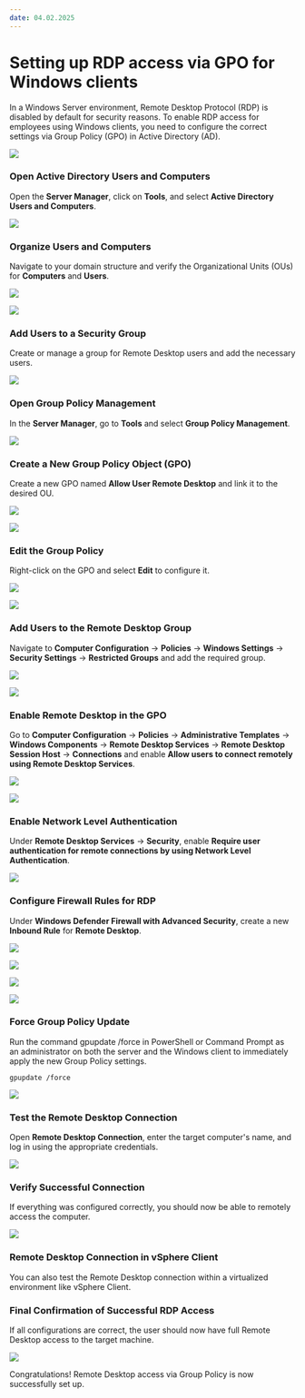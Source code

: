 ```yaml
---
date: 04.02.2025
---
```


# Setting up RDP access via GPO for Windows clients

In a Windows Server environment, Remote Desktop Protocol (RDP) is disabled by default for security reasons. To enable RDP access for employees using Windows clients, you need to configure the correct settings via Group Policy (GPO) in Active Directory (AD).  

![](../articles/Setting-up-RDP-access-via-GPO-for-Windows-clients/023.jpg)

### Open Active Directory Users and Computers
Open the **Server Manager**, click on **Tools**, and select **Active Directory Users and Computers**.

![](../articles/Setting-up-RDP-access-via-GPO-for-Windows-clients/001.jpg)

### Organize Users and Computers
Navigate to your domain structure and verify the Organizational Units (OUs) for **Computers** and **Users**.

![](../articles/Setting-up-RDP-access-via-GPO-for-Windows-clients/002.jpg)

![](../articles/Setting-up-RDP-access-via-GPO-for-Windows-clients/003.jpg)

### Add Users to a Security Group
Create or manage a group for Remote Desktop users and add the necessary users.

![](../articles/Setting-up-RDP-access-via-GPO-for-Windows-clients/004.jpg)

### Open Group Policy Management
In the **Server Manager**, go to **Tools** and select **Group Policy Management**.

![](../articles/Setting-up-RDP-access-via-GPO-for-Windows-clients/005.jpg)

### Create a New Group Policy Object (GPO)
Create a new GPO named **Allow User Remote Desktop** and link it to the desired OU.

![](../articles/Setting-up-RDP-access-via-GPO-for-Windows-clients/006.jpg)

![](../articles/Setting-up-RDP-access-via-GPO-for-Windows-clients/007.jpg)

### Edit the Group Policy
Right-click on the GPO and select **Edit** to configure it.

![](../articles/Setting-up-RDP-access-via-GPO-for-Windows-clients/008.jpg)

![](../articles/Setting-up-RDP-access-via-GPO-for-Windows-clients/009.jpg)

### Add Users to the Remote Desktop Group
Navigate to **Computer Configuration** → **Policies** → **Windows Settings** → **Security Settings** → **Restricted Groups** and add the required group.

![](../articles/Setting-up-RDP-access-via-GPO-for-Windows-clients/010.jpg)

![](../articles/Setting-up-RDP-access-via-GPO-for-Windows-clients/011.jpg)

### Enable Remote Desktop in the GPO
Go to **Computer Configuration** → **Policies** → **Administrative Templates** → **Windows Components** → **Remote Desktop Services** → **Remote Desktop Session Host** → **Connections** and enable **Allow users to connect remotely using Remote Desktop Services**.

![](../articles/Setting-up-RDP-access-via-GPO-for-Windows-clients/012.jpg)

![](../articles/Setting-up-RDP-access-via-GPO-for-Windows-clients/013.jpg)

### Enable Network Level Authentication
Under **Remote Desktop Services** → **Security**, enable **Require user authentication for remote connections by using Network Level Authentication**.

![](../articles/Setting-up-RDP-access-via-GPO-for-Windows-clients/014.jpg)

### Configure Firewall Rules for RDP
Under **Windows Defender Firewall with Advanced Security**, create a new **Inbound Rule** for **Remote Desktop**.

![](../articles/Setting-up-RDP-access-via-GPO-for-Windows-clients/015.jpg)

![](../articles/Setting-up-RDP-access-via-GPO-for-Windows-clients/016.jpg)

![](../articles/Setting-up-RDP-access-via-GPO-for-Windows-clients/017.jpg)


![](../articles/Setting-up-RDP-access-via-GPO-for-Windows-clients/018.jpg)

### Force Group Policy Update
Run the command gpupdate /force in PowerShell or Command Prompt as an administrator on both the server and the Windows client to immediately apply the new Group Policy settings.

``` gpupdate /force ```

![](../articles/Setting-up-RDP-access-via-GPO-for-Windows-clients/019.jpg)

### Test the Remote Desktop Connection
Open **Remote Desktop Connection**, enter the target computer's name, and log in using the appropriate credentials.

![](../articles/Setting-up-RDP-access-via-GPO-for-Windows-clients/020.jpg)

### Verify Successful Connection
If everything was configured correctly, you should now be able to remotely access the computer.

![](../articles/Setting-up-RDP-access-via-GPO-for-Windows-clients/021.jpg)

### Remote Desktop Connection in vSphere Client
You can also test the Remote Desktop connection within a virtualized environment like vSphere Client.

### Final Confirmation of Successful RDP Access
If all configurations are correct, the user should now have full Remote Desktop access to the target machine.

![](../articles/Setting-up-RDP-access-via-GPO-for-Windows-clients/022.jpg)

Congratulations! Remote Desktop access via Group Policy is now successfully set up.

